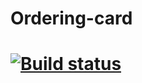 # Ordering-card
# [![Build status](https://ci.appveyor.com/api/projects/status/ug02tej3wtm4xxr2?svg=true)](https://ci.appveyor.com/project/KlokovAleksey/ordering-card)
